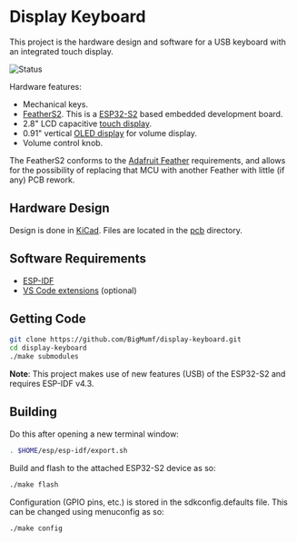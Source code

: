 # Display Keyboard

This project is the hardware design and software for a USB keyboard with an
integrated touch display.

![Status](https://github.com/BigMumf/display-keyboard/actions/workflows/push_audit.yml/badge.svg)

Hardware features:

* Mechanical keys.
* [FeatherS2](https://unexpectedmaker.com/shop/feathers2-esp32-s2). This is a
  [ESP32-S2](https://www.espressif.com/sites/default/files/documentation/esp32-s2_datasheet_en.pdf)
  based embedded development board.
* 2.8" LCD capacitive [touch display](https://www.adafruit.com/product/2770).
* 0.91" vertical [OLED display](https://www.aliexpress.com/item/32672229793.html)
  for volume display.
* Volume control knob.

The FeatherS2 conforms to the [Adafruit Feather](https://www.adafruit.com/feather)
requirements, and allows for the possibility of replacing that MCU with another
Feather with little (if any) PCB rework.

## Hardware Design

Design is done in [KiCad](https://kicad.org/). Files are located in
the [pcb](pcb) directory.

## Software Requirements

* [ESP-IDF](https://docs.espressif.com/)
* [VS Code extensions](https://docs.espressif.com/projects/esp-idf/en/latest/esp32/get-started/vscode-setup.html)
  (optional)

## Getting Code

```sh
git clone https://github.com/BigMumf/display-keyboard.git
cd display-keyboard
./make submodules
```

**Note**: This project makes use of new features (USB) of the ESP32-S2
          and requires ESP-IDF v4.3.

## Building

Do this after opening a new terminal window:

```sh
. $HOME/esp/esp-idf/export.sh
```

Build and flash to the attached ESP32-S2 device as so:

```sh
./make flash
```

Configuration (GPIO pins, etc.) is stored in the sdkconfig.defaults file. This can
be changed using menuconfig as so:

```sh
./make config
```
